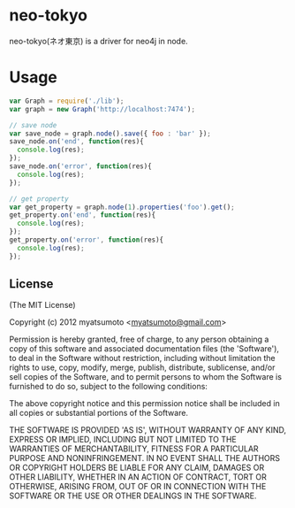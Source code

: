 # neo-tokyo
neo-tokyo(ネオ東京) is a driver for neo4j in node.

# Usage
```javascript
var Graph = require('./lib');
var graph = new Graph('http://localhost:7474');

// save node
var save_node = graph.node().save({ foo : 'bar' });
save_node.on('end', function(res){
  console.log(res);
});
save_node.on('error', function(res){
  console.log(res);
});

// get property
var get_property = graph.node(1).properties('foo').get();
get_property.on('end', function(res){
  console.log(res);
});
get_property.on('error', function(res){
  console.log(res);
});
```

## License

(The MIT License)

Copyright (c) 2012 myatsumoto &lt;myatsumoto@gmail.com&gt;

Permission is hereby granted, free of charge, to any person obtaining
a copy of this software and associated documentation files (the
'Software'), to deal in the Software without restriction, including
without limitation the rights to use, copy, modify, merge, publish,
distribute, sublicense, and/or sell copies of the Software, and to
permit persons to whom the Software is furnished to do so, subject to
the following conditions:

The above copyright notice and this permission notice shall be
included in all copies or substantial portions of the Software.

THE SOFTWARE IS PROVIDED 'AS IS', WITHOUT WARRANTY OF ANY KIND,
EXPRESS OR IMPLIED, INCLUDING BUT NOT LIMITED TO THE WARRANTIES OF
MERCHANTABILITY, FITNESS FOR A PARTICULAR PURPOSE AND NONINFRINGEMENT.
IN NO EVENT SHALL THE AUTHORS OR COPYRIGHT HOLDERS BE LIABLE FOR ANY
CLAIM, DAMAGES OR OTHER LIABILITY, WHETHER IN AN ACTION OF CONTRACT,
TORT OR OTHERWISE, ARISING FROM, OUT OF OR IN CONNECTION WITH THE
SOFTWARE OR THE USE OR OTHER DEALINGS IN THE SOFTWARE.

